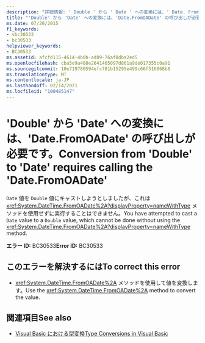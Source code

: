 ```yaml
---
description: "詳細情報: ' Double ' から ' Date ' への変換には、' Date. FromOADate ' の呼び出しが必要です"
title: "'Double' から 'Date' への変換には、'Date.FromOADate' の呼び出しが必要です。"
ms.date: 07/20/2015
f1_keywords:
- vbc30533
- bc30533
helpviewer_keywords:
- BC30533
ms.assetid: afcfd115-4614-4b0b-ad09-76af8dba2ed5
ms.openlocfilehash: cba5e9a488e2641405097d861a9de017355c0a91
ms.sourcegitcommit: 10e719780594efc781b15295e499c66f316068b8
ms.translationtype: MT
ms.contentlocale: ja-JP
ms.lasthandoff: 02/14/2021
ms.locfileid: "100485147"
---
```

# <a name="conversion-from-double-to-date-requires-calling-the-datefromoadate"></a><span data-ttu-id="a97a0-103">'Double' から 'Date' への変換には、'Date.FromOADate' の呼び出しが必要です。</span><span class="sxs-lookup"><span data-stu-id="a97a0-103">Conversion from 'Double' to 'Date' requires calling the 'Date.FromOADate'</span></span>

<span data-ttu-id="a97a0-104">`Date` 値を `Double` 値にキャストしようとしましたが、これは <xref:System.DateTime.FromOADate%2A?displayProperty=nameWithType> メソッドを使用せずに実行することはできません。</span><span class="sxs-lookup"><span data-stu-id="a97a0-104">You have attempted to cast a `Date` value to a `Double` value, which cannot be done without using the <xref:System.DateTime.FromOADate%2A?displayProperty=nameWithType> method.</span></span>  
  
 <span data-ttu-id="a97a0-105">**エラー ID:** BC30533</span><span class="sxs-lookup"><span data-stu-id="a97a0-105">**Error ID:** BC30533</span></span>  
  
## <a name="to-correct-this-error"></a><span data-ttu-id="a97a0-106">このエラーを解決するには</span><span class="sxs-lookup"><span data-stu-id="a97a0-106">To correct this error</span></span>  
  
- <span data-ttu-id="a97a0-107"><xref:System.DateTime.FromOADate%2A> メソッドを使用して値を変換します。</span><span class="sxs-lookup"><span data-stu-id="a97a0-107">Use the <xref:System.DateTime.FromOADate%2A> method to convert the value.</span></span>  
  
## <a name="see-also"></a><span data-ttu-id="a97a0-108">関連項目</span><span class="sxs-lookup"><span data-stu-id="a97a0-108">See also</span></span>

- [<span data-ttu-id="a97a0-109">Visual Basic における型変換</span><span class="sxs-lookup"><span data-stu-id="a97a0-109">Type Conversions in Visual Basic</span></span>](../programming-guide/language-features/data-types/type-conversions.md)
